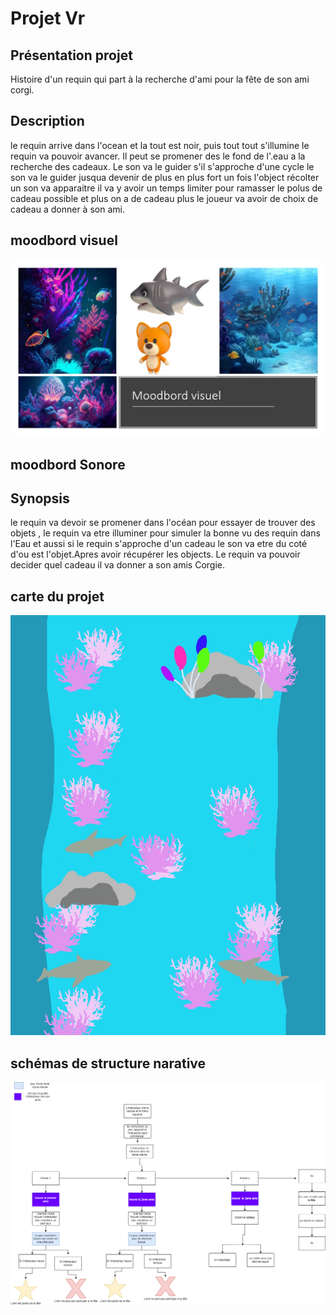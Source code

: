 # Projet Vr


## Présentation projet
Histoire d'un requin qui part à la recherche d'ami pour la fête de son ami corgi.

## Description

le requin arrive dans l'ocean et la tout est noir, puis tout tout s'illumine le requin va pouvoir avancer. Il peut se promener des le fond de l'.eau a la recherche des cadeaux. Le son va le guider s'il s'approche d'une cycle le son va le guider jusqua devenir de plus en plus fort un fois l'object récolter un son va apparaitre il va y avoir un temps limiter pour ramasser le polus de cadeau possible et plus on a de cadeau plus le joueur va avoir de choix de cadeau a donner à son ami.
## moodbord visuel

<img src="media/moodbord_visuel.jpg"
   />

## moodbord Sonore
## Synopsis
le requin va devoir se promener dans l'océan pour essayer de trouver des objets , le requin va etre illuminer pour simuler la bonne vu des requin dans l'Eau et aussi si le requin s'approche d'un cadeau le son va etre du coté d'ou est l'objet.Apres avoir récupérer les objects. Le requin va pouvoir decider quel cadeau il va donner a son amis Corgie.

## carte du projet 
<img src="media/carte.png"
   />

## schémas de structure narative
<img src="media/schemas_programmation.drawio.png"
   />

